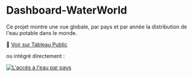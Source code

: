 # Dashboard-WaterWorld

Ce projet montre une vue globale, par pays et par année la distribution de l'eau potable dans le monde.

🔗 [Voir sur Tableau Public](https://public.tableau.com/views/Accsleaudanslemonde/Laccsleauparpays?:language=fr-FR&:sid=&:redirect=auth&:display_count=n&:origin=viz_share_link)

ou intégré directement :

<div class='tableauPlaceholder' id='viz1743779678450' style='position: relative'><noscript><a href='#'><img alt='L&#39;accès à l&#39;eau par pays ' src='https:&#47;&#47;public.tableau.com&#47;static&#47;images&#47;Ac&#47;Accsleaudanslemonde&#47;Laccsleauparpays&#47;1_rss.png' style='border: none' /></a></noscript><object class='tableauViz'  style='display:none;'><param name='host_url' value='https%3A%2F%2Fpublic.tableau.com%2F' /> <param name='embed_code_version' value='3' /> <param name='site_root' value='' /><param name='name' value='Accsleaudanslemonde&#47;Laccsleauparpays' /><param name='tabs' value='no' /><param name='toolbar' value='yes' /><param name='static_image' value='https:&#47;&#47;public.tableau.com&#47;static&#47;images&#47;Ac&#47;Accsleaudanslemonde&#47;Laccsleauparpays&#47;1.png' /> <param name='animate_transition' value='yes' /><param name='display_static_image' value='yes' /><param name='display_spinner' value='yes' /><param name='display_overlay' value='yes' /><param name='display_count' value='yes' /><param name='language' value='fr-FR' /></object></div>                <script type='text/javascript'>                    var divElement = document.getElementById('viz1743779678450');                    var vizElement = divElement.getElementsByTagName('object')[0];                    if ( divElement.offsetWidth > 800 ) { vizElement.style.width='1100px';vizElement.style.height='6027px';} else if ( divElement.offsetWidth > 500 ) { vizElement.style.width='1100px';vizElement.style.height='6027px';} else { vizElement.style.width='100%';vizElement.style.height='4227px';}                     var scriptElement = document.createElement('script');                    scriptElement.src = 'https://public.tableau.com/javascripts/api/viz_v1.js';                    vizElement.parentNode.insertBefore(scriptElement, vizElement);                </script>
